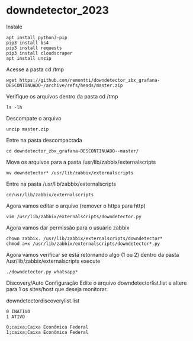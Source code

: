 # downdetector_2023
Instale

	apt install python3-pip
	pip3 install bs4
 	pip3 install requests
 	pip3 install cloudscraper
 	apt install unzip
		 
Acesse a pasta cd /tmp

	wget https://github.com/remontti/downdetector_zbx_grafana-DESCONTINUADO-/archive/refs/heads/master.zip
Verifique os arquivos dentro da pasta cd /tmp
		 
	ls -lh
Descompate o arquivo		 
		 
	unzip master.zip
Entre na pasta descompactada
		
	cd downdetector_zbx_grafana-DESCONTINUADO--master/
Mova os arquivos para a pasta /usr/lib/zabbix/externalscripts
		 
	mv downdetector* /usr/lib/zabbix/externalscripts
Entre na pasta /usr/lib/zabbix/externalscripts

	cd/usr/lib/zabbix/externalscripts
Agora vamos editar o arquivo (remover o https para http)

	vim /usr/lib/zabbix/externalscripts/downdetector.py
Agora vamos dar permissão para o usuário zabbix
		
	chown zabbix. /usr/lib/zabbix/externalscripts/downdetector*
	chmod a+x /usr/lib/zabbix/externalscripts/downdetector*.py
Agora vamos verificar se está retornando algo (1 ou 2) dentro da pasta /usr/lib/zabbix/externalscripts execute
		 
	./downdetector.py whatsapp*
	
Discovery/Auto Configuração
Edite o arquivo downdetectorlist.list e altere para 1 os sites/host que deseja monitorar.

downdetectordiscoverylist.list

	0 INATIVO
	1 ATIVO

	0;caixa;Caixa Econômica Federal
	1;caixa;Caixa Econômica Federal
